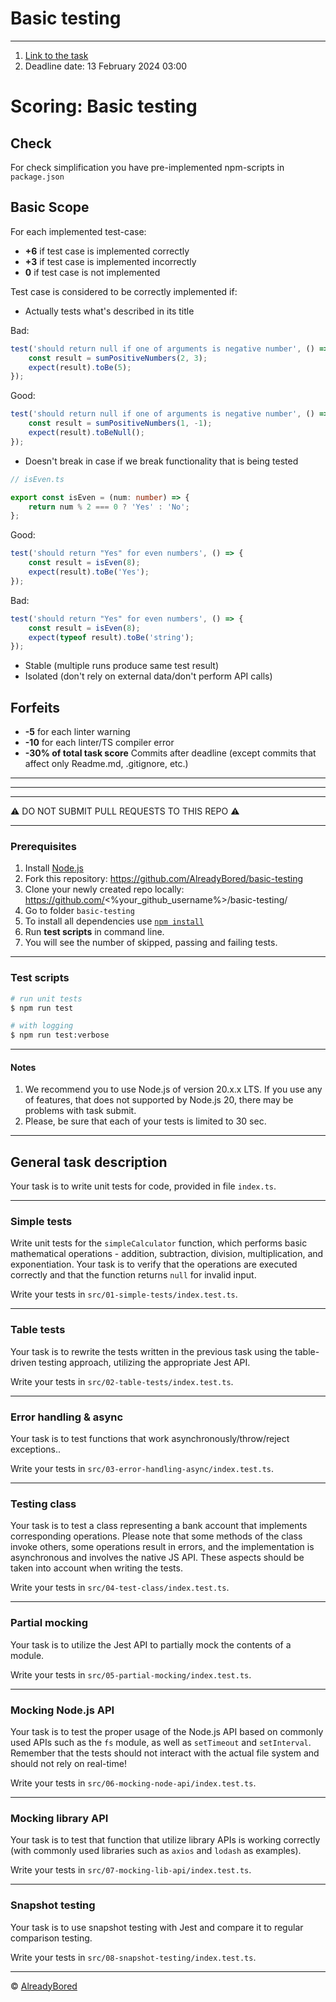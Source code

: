 # Basic testing
---
1.  [Link to the task](https://github.com/AlreadyBored/basic-testing)
2.  Deadline date: 13 February 2024 03:00

# Scoring: Basic testing

## Check
For check simplification you have pre-implemented npm-scripts in `package.json`

## Basic Scope

For each implemented test-case:
- **+6** if test case is implemented correctly
- **+3** if test case is implemented incorrectly
- **0** if test case is not implemented

Test case is considered to be correctly implemented if:  
- Actually tests what's described in its title

Bad:
```ts
test('should return null if one of arguments is negative number', () => {
    const result = sumPositiveNumbers(2, 3);
    expect(result).toBe(5);
});
```
Good:
```ts
test('should return null if one of arguments is negative number', () => {
    const result = sumPositiveNumbers(1, -1);
    expect(result).toBeNull();
});
```
- Doesn't break in case if we break functionality that is being tested
```ts
// isEven.ts

export const isEven = (num: number) => {
    return num % 2 === 0 ? 'Yes' : 'No';
};
```
Good:
```ts
test('should return "Yes" for even numbers', () => {
    const result = isEven(8);
    expect(result).toBe('Yes');
});
```
Bad:
```ts
test('should return "Yes" for even numbers', () => {
    const result = isEven(8);
    expect(typeof result).toBe('string');
});
```
- Stable (multiple runs produce same test result)
- Isolated (don't rely on external data/don't perform API calls)

## Forfeits

- **-5** for each linter warning
- **-10** for each linter/TS compiler error
- **-30% of total task score** Commits after deadline (except commits that affect only Readme.md, .gitignore, etc.)

---
---
---

⚠️ DO NOT SUBMIT PULL REQUESTS TO THIS REPO ⚠️

---

### Prerequisites
1. Install [Node.js](https://nodejs.org/en/download/)   
2. Fork this repository: https://github.com/AlreadyBored/basic-testing
3. Clone your newly created repo locally: https://github.com/<%your_github_username%>/basic-testing/  
4. Go to folder `basic-testing`  
5. To install all dependencies use [`npm install`](https://docs.npmjs.com/cli/install)  
6. Run **test scripts** in command line.
7. You will see the number of skipped, passing and failing tests.

---

### Test scripts

```bash
# run unit tests
$ npm run test

# with logging
$ npm run test:verbose
```

---

#### Notes
1. We recommend you to use Node.js of version 20.x.x LTS. If you use any of features, that does not supported by Node.js 20, there may be problems with task submit.
2. Please, be sure that each of your tests is limited to 30 sec.

---

## General task description
Your task is to write unit tests for code, provided in file `index.ts`. 

---

### **Simple tests**

Write unit tests for the `simpleCalculator` function, which performs basic mathematical operations - addition, subtraction, division, multiplication, and exponentiation. Your task is to verify that the operations are executed correctly and that the function returns `null` for invalid input.

Write your tests in `src/01-simple-tests/index.test.ts`.

---

### **Table tests**

Your task is to rewrite the tests written in the previous task using the table-driven testing approach, utilizing the appropriate Jest API.

Write your tests in `src/02-table-tests/index.test.ts`.

---


### **Error handling & async**

Your task is to test functions that work asynchronously/throw/reject exceptions..

Write your tests in `src/03-error-handling-async/index.test.ts`.

---

### **Testing class**

Your task is to test a class representing a bank account that implements corresponding operations. Please note that some methods of the class invoke others, some operations result in errors, and the implementation is asynchronous and involves the native JS API. These aspects should be taken into account when writing the tests.

Write your tests in `src/04-test-class/index.test.ts`.

---

### **Partial mocking**

Your task is to utilize the Jest API to partially mock the contents of a module.

Write your tests in `src/05-partial-mocking/index.test.ts`.

---

### **Mocking Node.js API**

Your task is to test the proper usage of the Node.js API based on commonly used APIs such as the `fs` module, as well as `setTimeout` and `setInterval`. Remember that the tests should not interact with the actual file system and should not rely on real-time!

Write your tests in `src/06-mocking-node-api/index.test.ts`.

---

### **Mocking library API**

Your task is to test that function that utilize library APIs is working correctly (with commonly used libraries such as `axios` and `lodash` as examples).

Write your tests in `src/07-mocking-lib-api/index.test.ts`.

---

### **Snapshot testing**

Your task is to use snapshot testing with Jest and compare it to regular comparison testing.

Write your tests in `src/08-snapshot-testing/index.test.ts`.

---

© [AlreadyBored](https://github.com/AlreadyBored)
